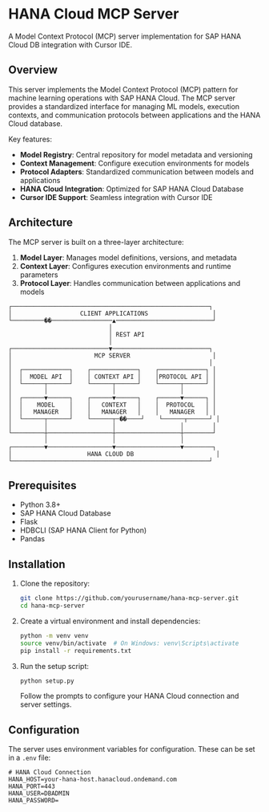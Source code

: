 # HANA Cloud MCP Server

A Model Context Protocol (MCP) server implementation for SAP HANA Cloud DB integration with Cursor IDE.

## Overview

This server implements the Model Context Protocol (MCP) pattern for machine learning operations with SAP HANA Cloud. The MCP server provides a standardized interface for managing ML models, execution contexts, and communication protocols between applications and the HANA Cloud database.

Key features:
- **Model Registry**: Central repository for model metadata and versioning
- **Context Management**: Configure execution environments for models
- **Protocol Adapters**: Standardized communication between models and applications
- **HANA Cloud Integration**: Optimized for SAP HANA Cloud Database
- **Cursor IDE Support**: Seamless integration with Cursor IDE

## Architecture

The MCP server is built on a three-layer architecture:

1. **Model Layer**: Manages model definitions, versions, and metadata
2. **Context Layer**: Configures execution environments and runtime parameters
3. **Protocol Layer**: Handles communication between applications and models

```
┌───────────────────────────────────────────────────────┐
│                   CLIENT APPLICATIONS                  │
└─────────��─────────────────▲───────────────────────────┘
                            │
                            │ REST API
                            │
┌───────────────────────────▼───────────────────────────┐
│                       MCP SERVER                       │
│                                                       │
│  ┌─────────────┐    ┌─────────────┐    ┌─────────────┐ │
│  │  MODEL API  │    │ CONTEXT API │    │PROTOCOL API │ │
│  └──────┬──────┘    └──────┬──────┘    └──────┬──────┘ │
│         │                  │                  │        │
│  ┌──────▼──────┐    ┌──────▼──────┐    ┌──────▼──────┐ │
│  │    MODEL    │    │   CONTEXT   │    │  PROTOCOL   │ │
│  │   MANAGER   │    │   MANAGER   │    │   MANAGER   │ │
│  └──────┬──────┘    └──────┬─��────┘    └──────┬──────┘ │
│         │                  │                  │        │
└─────────┼──────────────────┼──────────────────┼────────┘
          │                  │                  │
┌─────────▼──────────────────▼──────────────────▼────────┐
│                     HANA CLOUD DB                       │
└───────────────────────────────────────────────────────┘
```

## Prerequisites

- Python 3.8+
- SAP HANA Cloud Database
- Flask
- HDBCLI (SAP HANA Client for Python)
- Pandas

## Installation

1. Clone the repository:
   ```bash
   git clone https://github.com/yourusername/hana-mcp-server.git
   cd hana-mcp-server
   ```

2. Create a virtual environment and install dependencies:
   ```bash
   python -m venv venv
   source venv/bin/activate  # On Windows: venv\Scripts\activate
   pip install -r requirements.txt
   ```

3. Run the setup script:
   ```bash
   python setup.py
   ```
   
   Follow the prompts to configure your HANA Cloud connection and server settings.

## Configuration

The server uses environment variables for configuration. These can be set in a `.env` file:

```
# HANA Cloud Connection
HANA_HOST=your-hana-host.hanacloud.ondemand.com
HANA_PORT=443
HANA_USER=DBADMIN
HANA_PASSWORD=